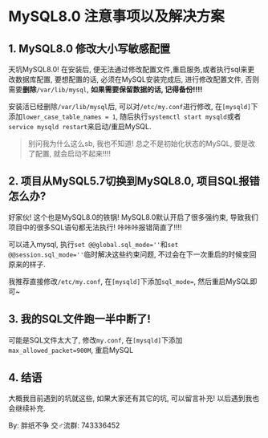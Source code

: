 # MySQL8.0 注意事项以及解决方案

## 1. MySQL8.0 修改大小写敏感配置

天坑MySQL8.0! 在安装后, 便无法通过修改配置文件,重启服务,或者执行sql来更改数据库配置, 要想配置的话, 必须在MySQL安装完成后, 进行修改配置文件, 否则需要**删除**`/var/lib/mysql`, **如果需要保留数据的话, 记得备份!!!!**

安装活已经删除`/var/lib/mysql`后, 可以对`/etc/my.conf`进行修改, 在`[mysqld]`下添加`lower_case_table_names = 1`, 随后执行`systemctl start mysqld`或者`service mysqld restart`来启动/重启MySQL.

> 别问我为什么这么sb, 我也不知道! 总之不是初始化状态的MySQL, 要是改了配置, 就会启动不起来!!!!

## 2. 项目从MySQL5.7切换到MySQL8.0, 项目SQL报错怎么办?

好家伙! 这个也是MySQL8.0的铁锅! MySQL8.0默认开启了很多强约束, 导致我们项目中的很多SQL语句都无法执行! 咔咔咔报错简直了!!!!

可以进入mysql, 执行`set @@global.sql_mode=''`和`set @@session.sql_mode=''`临时解决这些约束问题, 不过会在下一次重启的时候变回原来的样子.

我推荐直接修改`/etc/my.conf`, 在`[mysqld]`下添加`sql_mode=`, 然后重启MySQL即可~

## 3. 我的SQL文件跑一半中断了!

可能是SQL文件太大了, 修改`my.conf`, 在`[mysqld]`下添加`max_allowed_packet=900M`, 重启MySQL

## 4. 结语

大概我目前遇到的坑就这些, 如果大家还有其它的坑, 可以留言补充! 以后遇到我也会继续补充.

By: 胖纸不争
交♂流群: 743336452